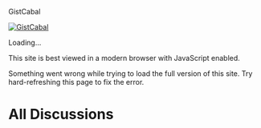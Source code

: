GistCabal






[![GistCabal](https://gistcabal.com/assets/logo-kwwe7oba.png)](https://gistcabal.com)

Loading...

This site is best viewed in a modern browser with JavaScript enabled.

Something went wrong while trying to load the full version of this site. Try hard-refreshing this page to fix the error.

All Discussions
===============